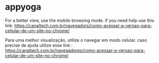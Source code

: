 # appyoga

For a better view, use the mobile browsing mode.
if you need help use this link:
https://canaltech.com.br/navegadors/como-acessar-a-versao-para-cellular-de-um-site-no-chrome/

Para uma melhor visualização, utilize o navegar em modo celular.
caso precise de ajuda utilize esse link : 
https://canaltech.com.br/navegadores/como-acessar-a-versao-para-celular-de-um-site-no-chrome/
